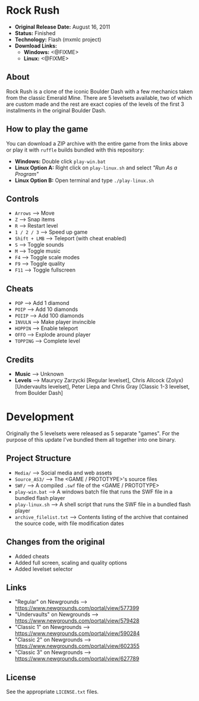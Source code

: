 # Rock Rush

 - **Original Release Date:** August 16, 2011
 - **Status:** Finished
 - **Technology:** Flash (mxmlc project)
 - **Download Links:**
   - **Windows:** <@FIXME>
   - **Linux:** <@FIXME>


## About
Rock Rush is a clone of the iconic Boulder Dash with a few mechanics taken from
the classic Emerald Mine. There are 5 levelsets available, two of which are
custom made and the rest are exact copies of the levels of the first 3
installments in the original Boulder Dash.


## How to play the game
You can download a ZIP archive with the entire game from the links above
or play it with `ruffle` builds bundled with this repository:

 - **Windows:** Double click `play-win.bat`
 - **Linux Option A:** Right click on `play-linux.sh` and
   select *"Run As a Program"*
 - **Linux Option B:** Open terminal and type `./play-linux.sh`


## Controls
 - `Arrows` ⟶ Move
 - `Z` ⟶ Snap items
 - `R` ⟶ Restart level
 - `1 / 2 / 3` ⟶ Speed up game
 - `Shift + LMB` ⟶ Teleport (with cheat enabled)
 - `S` ⟶ Toggle sounds
 - `M` ⟶ Toggle music
 - `F4` ⟶ Toggle scale modes
 - `F9` ⟶ Toggle quality
 - `F11` ⟶ Toggle fullscreen


## Cheats
 - `POP` ⟶ Add 1 diamond
 - `POIP` ⟶ Add 10 diamonds
 - `POIIP` ⟶ Add 100 diamonds
 - `INVULN` ⟶ Make player invincible
 - `HOPPIN` ⟶ Enable teleport
 - `OFFO` ⟶ Explode around player
 - `TOPPING` ⟶ Complete level


## Credits
 - **Music** ⟶ Unknown
 - **Levels** ⟶ Maurycy Zarzycki [Regular levelset],
    Chris Allcock (Zolyx) [Undervaults levelset],
    Peter Liepa and Chris Gray [Classic 1-3 levelset, from Boulder Dash]


# Development
Originally the 5 levelsets were released as 5 separate "games". For the purpose
of this update I've bundled them all together into one binary.


## Project Structure
 - `Media/` ⟶ Social media and web assets
 - `Source_AS3/` ⟶ The <GAME / PROTOTYPE>'s source files
 - `SWF/` ⟶ A compiled `.swf` file of the <GAME / PROTOTYPE>
 - `play-win.bat` ⟶ A windows batch file that runs the SWF file in
   a bundled flash player
 - `play-linux.sh` ⟶ A shell script that runs the SWF file in
   a bundled flash player
 - `archive_filelist.txt` ⟶ Contents listing of the archive that contained the
   source code, with file modification dates


## Changes from the original
 - Added cheats
 - Added full screen, scaling and quality options
 - Added levelset selector


## Links
 - "Regular" on Newgrounds ⟶ https://www.newgrounds.com/portal/view/577399
 - "Undervaults" on Newgrounds ⟶ https://www.newgrounds.com/portal/view/579428
 - "Classic 1" on Newgrounds ⟶ https://www.newgrounds.com/portal/view/590284
 - "Classic 2" on Newgrounds ⟶ https://www.newgrounds.com/portal/view/602355
 - "Classic 3" on Newgrounds ⟶ https://www.newgrounds.com/portal/view/627789


## License
See the appropriate `LICENSE.txt` files.